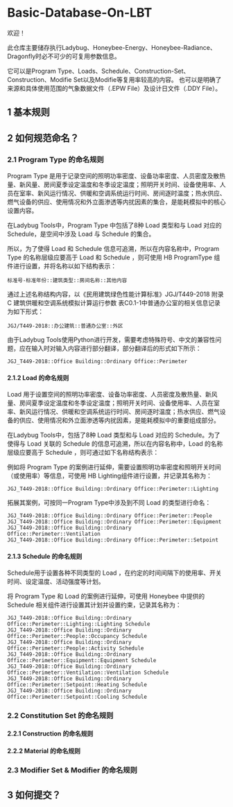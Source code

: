# Basic-Database-On-LBT

欢迎！

此仓库主要储存执行Ladybug、Honeybee-Energy、Honeybee-Radiance、Dragonfly时必不可少的可复用参数信息。  

它可以是Program Type、Loads、Schedule、Construction-Set、Construction、Modifie Set以及Modifie等复用率较高的内容。  也可以是明确了来源和具体使用范围的气象数据文件（.EPW File）及设计日文件（.DDY File）。

## 1  基本规则

## 2  如何规范命名？

### 2.1  Program Type 的命名规则

Program Type 是用于记录空间的照明功率密度、设备功率密度、人员密度及散热量、新风量、房间夏季设定温度和冬季设定温度；照明开关时间、设备使用率、人员在室率、新风运行情况、供暖和空调系统运行时间、房间逐时温度；热水供应、燃气设备的供应、使用情况和外立面渗透等内扰因素的集合，是能耗模拟中的核心设置内容。

在Ladybug Tools中，Program Type 中包括了8种 Load 类型和与 Load 对应的 Schedule，是空间中涉及 Load 与 Schedule 的集合。

所以，为了使得 Load 和 Schedule 信息可追溯，所以在内容名称中，Program Type 的名称层级应要高于 Load 和 Schedule ，则可使用 HB ProgramType 组件进行设置，并将名称以如下结构表示：

` 标准号-标准年份::建筑类型::房间名称::其他内容 `

通过上述名称结构内容，以《民用建筑绿色性能计算标准》JGJ/T449-2018 附录C 建筑供暖和空调系统模拟计算运行参数 表C0.1-1中普通办公室的相关信息记录为如下形式：

` JGJ/T449-2018::办公建筑::普通办公室::外区 `

由于Ladybug Tools使用Python进行开发，需要考虑特殊符号、中文的兼容性问题，应在输入时对输入内容进行部分翻译，部分翻译后的形式如下所示：

` JGJ_T449-2018::Office Building::Ordinary Office::Perimeter `

#### 2.1.2  Load 的命名规则

Load 用于设置空间的照明功率密度、设备功率密度、人员密度及散热量、新风量、房间夏季设定温度和冬季设定温度；照明开关时间、设备使用率、人员在室率、新风运行情况、供暖和空调系统运行时间、房间逐时温度；热水供应、燃气设备的供应、使用情况和外立面渗透等内扰因素，是能耗模拟中的重要组成部分。

在Ladybug Tools中，包括了8种 Load 类型和与 Load 对应的 Schedule。为了使得与 Load 关联的 Schedule 的信息可追溯，所以在内容名称中，Load 的名称层级应要高于 Schedule ，则可通过如下名称结构表示：

例如将 Program Type 的案例进行延伸，需要设置照明功率密度和照明开关时间（或使用率）等信息，可使用 HB Lighting组件进行设置，并记录其名称为：

` JGJ_T449-2018::Office Building::Ordinary Office::Perimeter::Lighting `

拓展其案例，可按同一Program Type中涉及到不同 Load 的类型进行命名：

` JGJ_T449-2018::Office Building::Ordinary Office::Perimeter::People `  
` JGJ_T449-2018::Office Building::Ordinary Office::Perimeter::Equipment `  
` JGJ_T449-2018::Office Building::Ordinary Office::Perimeter::Ventilation `  
` JGJ_T449-2018::Office Building::Ordinary Office::Perimeter::Setpoint `  

#### 2.1.3  Schedule 的命名规则

Schedule用于设置各种不同类型的 Load ，在约定的时间间隔下的使用率、开关时间、设定温度、活动强度等计划。

将 Program Type 和 Load 的案例进行延伸，可使用 Honeybee 中提供的 Schedule 相关组件进行设置其计划并设置约束，记录其名称为：

`JGJ_T449-2018::Office Building::Ordinary Office::Perimeter::Lighting::Lighting Schedule`  
`JGJ_T449-2018::Office Building::Ordinary Office::Perimeter::People::Occupancy Schedule`  
` JGJ_T449-2018::Office Building::Ordinary Office::Perimeter::People::Activity Schedule `  
` JGJ_T449-2018::Office Building::Ordinary Office::Perimeter::Equipment::Equipment Schedule `  
` JGJ_T449-2018::Office Building::Ordinary Office::Perimeter::Ventilation::Ventilation Schedule `   
` JGJ_T449-2018::Office Building::Ordinary Office::Perimeter::Setpoint::Heating Schedule `    
` JGJ_T449-2018::Office Building::Ordinary Office::Perimeter::Setpoint::Cooling Schedule `   

### 2.2  Constitution Set 的命名规则
#### 2.2.1  Construction 的命名规则
#### 2.2.2  Material 的命名规则

### 2.3  Modifier Set & Modifier 的命名规则

## 3  如何提交？
